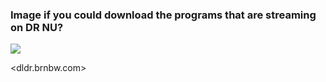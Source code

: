 ### Image if you could download the programs that are streaming on DR NU?

![](http://media.giphy.com/media/eiXyT4rdMPgKk/giphy.gif)

<dldr.brnbw.com>
